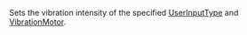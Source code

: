 Sets the vibration intensity of the specified [UserInputType](https://developer.roblox.com/api-reference/property/InputObject/UserInputType) and [VibrationMotor](https://developer.roblox.com/api-reference/enum/VibrationMotor).